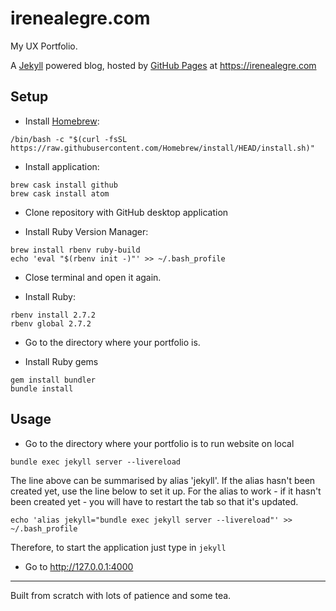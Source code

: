 # irenealegre.com

My UX Portfolio.

A [Jekyll][1] powered blog, hosted by [GitHub Pages][2] at https://irenealegre.com


## Setup

- Install [Homebrew][3]:

```
/bin/bash -c "$(curl -fsSL https://raw.githubusercontent.com/Homebrew/install/HEAD/install.sh)"
```

- Install application:

```
brew cask install github
brew cask install atom
```

- Clone repository with GitHub desktop application

- Install Ruby Version Manager:

```
brew install rbenv ruby-build
echo 'eval "$(rbenv init -)"' >> ~/.bash_profile
```

- Close terminal and open it again.

- Install Ruby:

```
rbenv install 2.7.2
rbenv global 2.7.2
```

- Go to the directory where your portfolio is.

- Install Ruby gems

```
gem install bundler
bundle install
```

## Usage

- Go to the directory where your portfolio is to run website on local

```
bundle exec jekyll server --livereload
```

The line above can be summarised by alias 'jekyll'. If the alias hasn't been created yet, use the line below to set it up. For the alias to work - if it hasn't been created yet - you will have to restart the tab so that it's updated.
```
echo 'alias jekyll="bundle exec jekyll server --livereload"' >> ~/.bash_profile
```

Therefore, to start the application just type in `jekyll`

- Go to http://127.0.0.1:4000

---

Built from scratch with lots of patience and some tea.


[1]: http://jekyllrb.com/
[2]: https://pages.github.com/
[3]: https://brew.sh/
